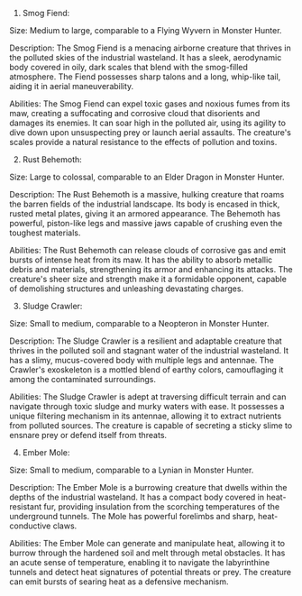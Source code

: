 

1. Smog Fiend:

Size: Medium to large, comparable to a Flying Wyvern in Monster Hunter.

Description: The Smog Fiend is a menacing airborne creature that thrives in the polluted skies of the industrial wasteland. It has a sleek, aerodynamic body covered in oily, dark scales that blend with the smog-filled atmosphere. The Fiend possesses sharp talons and a long, whip-like tail, aiding it in aerial maneuverability.

Abilities: The Smog Fiend can expel toxic gases and noxious fumes from its maw, creating a suffocating and corrosive cloud that disorients and damages its enemies. It can soar high in the polluted air, using its agility to dive down upon unsuspecting prey or launch aerial assaults. The creature's scales provide a natural resistance to the effects of pollution and toxins.

2. Rust Behemoth:

Size: Large to colossal, comparable to an Elder Dragon in Monster Hunter.

Description: The Rust Behemoth is a massive, hulking creature that roams the barren fields of the industrial landscape. Its body is encased in thick, rusted metal plates, giving it an armored appearance. The Behemoth has powerful, piston-like legs and massive jaws capable of crushing even the toughest materials.

Abilities: The Rust Behemoth can release clouds of corrosive gas and emit bursts of intense heat from its maw. It has the ability to absorb metallic debris and materials, strengthening its armor and enhancing its attacks. The creature's sheer size and strength make it a formidable opponent, capable of demolishing structures and unleashing devastating charges.

3. Sludge Crawler:

Size: Small to medium, comparable to a Neopteron in Monster Hunter.

Description: The Sludge Crawler is a resilient and adaptable creature that thrives in the polluted soil and stagnant water of the industrial wasteland. It has a slimy, mucus-covered body with multiple legs and antennae. The Crawler's exoskeleton is a mottled blend of earthy colors, camouflaging it among the contaminated surroundings.

Abilities: The Sludge Crawler is adept at traversing difficult terrain and can navigate through toxic sludge and murky waters with ease. It possesses a unique filtering mechanism in its antennae, allowing it to extract nutrients from polluted sources. The creature is capable of secreting a sticky slime to ensnare prey or defend itself from threats.

4. Ember Mole:

Size: Small to medium, comparable to a Lynian in Monster Hunter.

Description: The Ember Mole is a burrowing creature that dwells within the depths of the industrial wasteland. It has a compact body covered in heat-resistant fur, providing insulation from the scorching temperatures of the underground tunnels. The Mole has powerful forelimbs and sharp, heat-conductive claws.

Abilities: The Ember Mole can generate and manipulate heat, allowing it to burrow through the hardened soil and melt through metal obstacles. It has an acute sense of temperature, enabling it to navigate the labyrinthine tunnels and detect heat signatures of potential threats or prey. The creature can emit bursts of searing heat as a defensive mechanism.